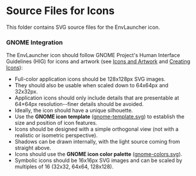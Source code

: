 # Source Files for Icons

This folder contains SVG source files for the EnvLauncher icon.


### GNOME Integration

The EnvLauncher icon should follow GNOME Project's Human Interface Guidelines (HIG) for icons and artwork
(see [Icons and Artwork](https://developer.gnome.org/hig/stable/icons-and-artwork.html)
and [Creating Icons](https://developer.gnome.org/hig/stable/icon-design.html)):

* Full-color application icons should be 128x128px SVG images.
* They should also be usable when scaled down to 64x64px and 32x32px.
* Application icons should only include details that are presentable at 64×64px resolution--finer details should be avoided.
* Ideally, the icon should have a unique silhouette.
* Use the **GNOME icon template** ([gnome-template.svg](./gnome-template.svg)) to establish the size and position of icon features.
* Icons should be designed with a simple orthogonal view (not with a realistic or isometric perspective).
* Shadows can be drawn internally, with the light source coming from straight above.
* Icons should use the **GNOME icon color palette** ([gnome-colors.svg](./gnome-colors.svg)).
* Symbolic icons should be 16x16px SVG images and can be scaled by multiples of 16 (32x32, 64x64, 128x128).
